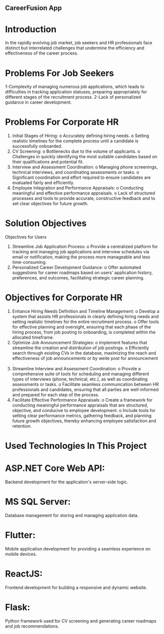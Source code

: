 CareerFusion App
------------------------

# Introduction
In the rapidly evolving job market, job seekers and HR professionals face distinct but interrelated challenges that undermine the efficiency and effectiveness of the career process.

# Problems For Job Seekers
1-Complexity of managing numerous job applications, which leads to difficulties in tracking application statuses, preparing appropriately for different stages of the recruitment process.
2-Lack of personalized guidance in career development.
# Problems For Corporate HR
1.	Initial Stages of Hiring:
  o	Accurately defining hiring needs.
  o	Setting realistic timelines for the complete process until a candidate is successfully onboarded.
2.	CV Screening:
  o	Bottlenecks due to the volume of applicants.
  o	Challenges in quickly identifying the most suitable candidates based on their qualifications and potential fit.
3.	Interview and Assessment Coordination:
  o	Managing phone screenings, technical interviews, and coordinating assessments or tasks.
  o	Significant coordination and effort required to ensure candidates are evaluated fairly and efficiently.
4.	Employee Integration and Performance Appraisals:
  o	Conducting meaningful and effective performance appraisals.
  o	Lack of structured processes and tools to provide accurate, constructive feedback and to set clear objectives for future growth.

# Solution Objectives
Objectives for Users
1.	Streamline Job Application Process:
  o	Provide a centralized platform for tracking and managing job applications and interview schedules via email or notification, making the process more manageable and less time-consuming.
2.	Personalized Career Development Guidance:
  o	Offer automated suggestions for career roadmaps based on users' application history, preferences, and outcomes, facilitating strategic career planning.

# Objectives for Corporate HR
1.	Enhance Hiring Needs Definition and Timeline Management:
  o	Develop a system that assists HR professionals in clearly defining hiring needs and setting realistic timelines for the entire recruitment process.
  o	Offer tools for effective planning and oversight, ensuring that each phase of the hiring process, from job posting to onboarding, is completed within the allocated timeframe.
2.	Optimize Job Announcement Strategies:
  o	Implement features that streamline the creation and distribution of job postings.
  o	Efficiently search through existing CVs in the database, maximizing the reach and effectiveness of job announcements or by weite post for announcement .
3.	Streamline Interview and Assessment Coordination:
  o	Provide a comprehensive suite of tools for scheduling and managing different types of interviews (phone, technical, etc.), as well as coordinating assessments or tasks.
  o	Facilitate seamless communication between HR professionals and candidates, ensuring that all parties are well-informed and prepared for each step of the process.
4.	Facilitate Effective Performance Appraisals:
  o	Create a framework for conducting meaningful performance appraisals that are structured, objective, and conducive to employee development.
  o	Include tools for setting clear performance metrics, gathering feedback, and planning future growth objectives, thereby enhancing employee satisfaction and retention.

# Used Technologies In This Project

 # ASP.NET Core Web API:
  Backend development for the application's server-side logic.
 # MS SQL Server: 
  Database management for storing and managing application data.
 # Flutter: 
  Mobile application development for providing a seamless experience on mobile devices.
 # ReactJS: 
  Frontend development for building a responsive and dynamic website.
 # Flask: 
  Python framework used for CV screening and generating career roadmaps and job recommendations.

